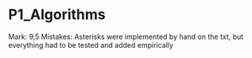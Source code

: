 # P1_Algorithms
Mark: 9,5
Mistakes: Asterisks were implemented by hand on the txt, but everything had to be tested and added empirically
